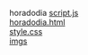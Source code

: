 horadodia 
<a href='https://gabrielryanft.github.io/learning/cursoemvideo/javascript/exercicios-cursoemvideo/horadodia/script.js/' target='_blank' rel='next'>script.js</a><br/>
<a href='https://gabrielryanft.github.io/learning/cursoemvideo/javascript/exercicios-cursoemvideo/horadodia/horadodia.html/' target='_blank' rel='next'>horadodia.html</a><br/>
<a href='https://gabrielryanft.github.io/learning/cursoemvideo/javascript/exercicios-cursoemvideo/horadodia/style.css/' target='_blank' rel='next'>style.css</a><br/>
<a href='https://gabrielryanft.github.io/learning/cursoemvideo/javascript/exercicios-cursoemvideo/horadodia/imgs/' target='_blank' rel='next'>imgs</a><br/>
